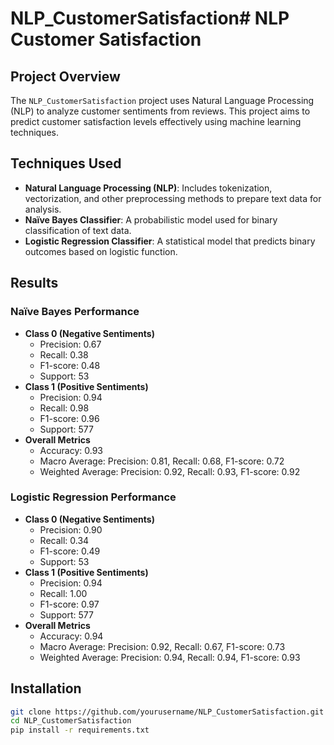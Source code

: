 # NLP_CustomerSatisfaction# NLP Customer Satisfaction

## Project Overview
The `NLP_CustomerSatisfaction` project uses Natural Language Processing (NLP) to analyze customer sentiments from reviews. This project aims to predict customer satisfaction levels effectively using machine learning techniques.

## Techniques Used
- **Natural Language Processing (NLP)**: Includes tokenization, vectorization, and other preprocessing methods to prepare text data for analysis.
- **Naïve Bayes Classifier**: A probabilistic model used for binary classification of text data.
- **Logistic Regression Classifier**: A statistical model that predicts binary outcomes based on logistic function.

## Results

### Naïve Bayes Performance
- **Class 0 (Negative Sentiments)**
  - Precision: 0.67
  - Recall: 0.38
  - F1-score: 0.48
  - Support: 53
- **Class 1 (Positive Sentiments)**
  - Precision: 0.94
  - Recall: 0.98
  - F1-score: 0.96
  - Support: 577
- **Overall Metrics**
  - Accuracy: 0.93
  - Macro Average: Precision: 0.81, Recall: 0.68, F1-score: 0.72
  - Weighted Average: Precision: 0.92, Recall: 0.93, F1-score: 0.92

### Logistic Regression Performance
- **Class 0 (Negative Sentiments)**
  - Precision: 0.90
  - Recall: 0.34
  - F1-score: 0.49
  - Support: 53
- **Class 1 (Positive Sentiments)**
  - Precision: 0.94
  - Recall: 1.00
  - F1-score: 0.97
  - Support: 577
- **Overall Metrics**
  - Accuracy: 0.94
  - Macro Average: Precision: 0.92, Recall: 0.67, F1-score: 0.73
  - Weighted Average: Precision: 0.94, Recall: 0.94, F1-score: 0.93

## Installation

```bash
git clone https://github.com/yourusername/NLP_CustomerSatisfaction.git
cd NLP_CustomerSatisfaction
pip install -r requirements.txt
